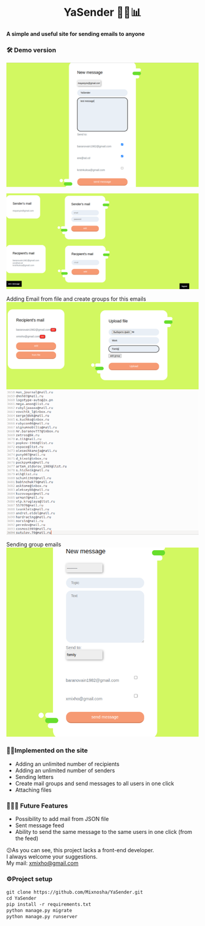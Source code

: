 <h1 align="center">YaSender  🏪🌐📊 </h1>

#### A simple and useful site for sending emails to anyone


### 🛠 Demo version

  
![image](readme_imgs/img.png)


![img.png](readme_imgs/img_1.png)

Adding Email from file and create groups for this emails
![img.png](readme_imgs/img_4.png)
![img_1.png](readme_imgs/img_3.png)


Sending group emails
![img_2.png](readme_imgs/img_2.png)

### 👷‍♂️Implemented on the site

* Adding an unlimited number of recipients
* Adding an unlimited number of senders
* Sending letters
* Create mail groups and send messages to all users in one click
* Attaching files

### 👨🏻‍💻 Future Features
* Possibility to add mail from JSON file
* Sent message feed
* Ability to send the same message to the same users in one click (from the feed)


😕As you can see, this project lacks a front-end developer.\
I always welcome your suggestions.\
My mail: xmixho@gmail.com

### ⚙️Project setup

```
git clone https://github.com/Mixnosha/YaSender.git
cd YaSender
pip install -r requirements.txt
python manage.py migrate
python manage.py runserver
```
